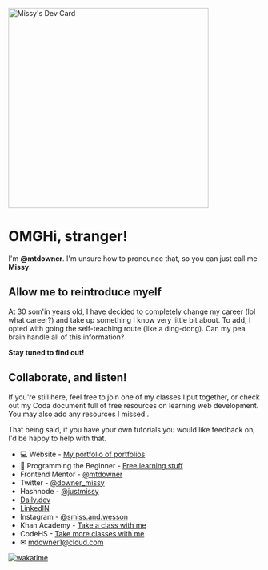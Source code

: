 <a href="https://app.daily.dev/missy"><img src="https://api.daily.dev/devcards/2aa01cfdf1824c9ca794bde689464ea1.png?r=qcy" width="400" alt="Missy's Dev Card"/></a>

# OMGHi, stranger! #
I'm __@mtdowner__. I'm unsure how to pronounce that, so you can just call me __Missy__.

## Allow me to reintroduce myelf 
At 30 som'in years old, I have decided to completely change my career (lol what career?) and take up something I know very little bit about. To add, I opted with going the self-teaching route (like a ding-dong). Can my pea brain handle all of this information?

__Stay tuned to find out!__

## Collaborate, and listen! ##
If you're still here, feel free to join one of my classes I put together, or check out my Coda document full of free resources on learning web development. You may also add any resources I missed..

That being said, if you have your own tutorials you would like feedback on, I'd be happy to help with that.

- 💻 Website - [My portfolio of portfolios](https://www.mtdowner.github.io/)
- 📕 Programming the Beginner - [Free learning stuff](https://coda.io/)
- Frontend Mentor - [@mtdowner](https://www.frontendmentor.io/profile/mtdowner/)
- Twitter - [@downer_missy](https://www.twitter.com/downer_missy/)
- Hashnode - [@justmissy](https://www.messymissy.hasnode.dev/)
- [Daily.dev](https://app.daily.dev/missy/)
- [LinkedIN](https://linkedin.com/in/melissa-downer/)
- Instagram - [@smiss.and.wesson](https://instagram.com/smiss.and.wesson/)
- Khan Academy - [Take a class with me](https://www.khanacademy.org/join/VMYNR8RS/)
- CodeHS - [Take more classes with me](https://codehs.com/)
- ✉ mdowner1@cloud.com

[![wakatime](https://wakatime.com/badge/user/88be785a-6b81-4f8e-ae20-b474ce075699.svg)](https://wakatime.com/@88be785a-6b81-4f8e-ae20-b474ce075699)
